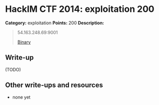 # HackIM CTF 2014: exploitation 200

**Category:** exploitation
**Points:** 200
**Description:**

> 54.163.248.69:9001
>
>	[Binary](sbox.tar.gz)

## Write-up

(TODO)

## Other write-ups and resources

* none yet

